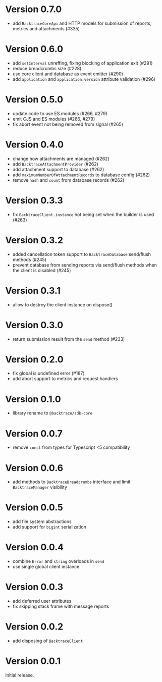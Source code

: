 # Version 0.7.0

-   add `BacktraceCoreApi` and HTTP models for submission of reports, metrics and attachments (#335)

# Version 0.6.0

-   add `setInterval` unreffing, fixing blocking of application exit (#291)
-   reduce breadcrumbs size (#228)
-   use core client and database as event emitter (#290)
-   add `application` and `application.version` attribute validation (#296)

# Version 0.5.0

-   update code to use ES modules (#266, #279)
-   emit CJS and ES modules (#266, #279)
-   fix abort event not being removed from signal (#265)

# Version 0.4.0

-   change how attachments are managed (#262)
-   add `BacktraceAttachmentProvider` (#262)
-   add attachment support to database (#262)
-   add `maximumNumberOfAttachmentRecords` to database config (#262)
-   remove `hash` and `count` from database records (#262)

# Version 0.3.3

-   fix `BacktraceClient.instance` not being set when the builder is used (#263)

# Version 0.3.2

-   added cancellation token support to `BacktraceDatabase` send/flush methods (#245)
-   prevent database from sending reports via send/flush methods when the client is disabled (#245)

# Version 0.3.1

-   allow to destroy the client instance on dispose()

# Version 0.3.0

-   return submission result from the `send` method (#233)

# Version 0.2.0

-   fix global is undefined error (#187)
-   add abort support to metrics and request handlers

# Version 0.1.0

-   library rename to `@backtrace/sdk-core`

# Version 0.0.7

-   remove `const` from types for Typescript <5 compatibility

# Version 0.0.6

-   add methods to `BacktraceBreadcrumbs` interface and limit `BacktraceManager` visibility

# Version 0.0.5

-   add file system abstractions
-   add support for `bigint` serialization

# Version 0.0.4

-   combine `Error` and `string` overloads in `send`
-   use single global client instance

# Version 0.0.3

-   add deferred user attributes
-   fix skipping stack frame with message reports

# Version 0.0.2

-   add disposing of `BacktraceClient`

# Version 0.0.1

Initial release.
